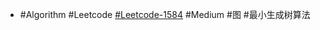 - #Algorithm #Leetcode [#Leetcode-1584](https://leetcode-cn.com/problems/min-cost-to-connect-all-points/) #Medium #图 #最小生成树算法